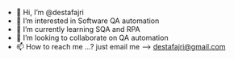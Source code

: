 - 👋 Hi, I’m @destafajri
- 👀 I’m interested in Software QA automation
- 🌱 I’m currently learning SQA and RPA
- 💞️ I’m looking to collaborate on QA automation
- 📫 How to reach me ...? just email me --> destafajri@gmail.com

<!---
destafajri/destafajri is a ✨ special ✨ repository because its `README.md` (this file) appears on your GitHub profile.
You can click the Preview link to take a look at your changes.
--->
